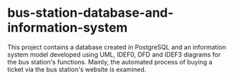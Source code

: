 # bus-station-database-and-information-system
This project contains a database created in PostgreSQL and an information system model developed using UML, IDEF0, DFD and IDEF3 diagrams for the bus station's functions. Mainly, the automated process of buying a ticket via the bus station's website is examined. 
